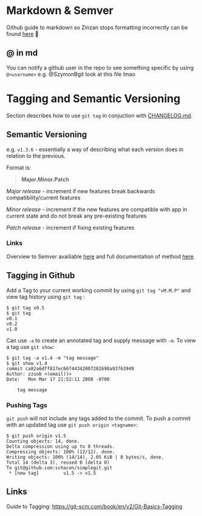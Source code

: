 # Markdown & Semver
Github guide to markdown so Zinzan stops formatting incorrectly can be found [here](https://guides.github.com/features/mastering-markdown/) :thinking:

## @ in md
You can notify a github user in the repo to see something specific by using `@<username>` 
e.g. @SzymonBgit look at this file lmao

# Tagging and Semantic Versioning
Section describes how to use `git tag` in conjuction with [CHANGELOG.md](../CHANGELOG.md).

## Semantic Versioning
e.g. `v1.3.6` - essentially a way of describing what each version does in relation to the previous.

Format is:
> **Major.Minor.Patch**

*Major release* - increment if new features break backwards compatibility/current features

*Minor release* - increment if the new features are compatible with app in current state and do not break any pre-existing features

*Patch release* - increment if fixing existing features

### Links
Overview to Semver availiable [here](https://medium.com/@jameshamann/a-brief-guide-to-semantic-versioning-c6055d87c90e) and full documentation of method [here](https://semver.org/).

## Tagging in Github
Add a Tag to your current working commit by using `git tag "vM.M.P"` and view tag history using `git tag` :
```
$ git tag v0.5
$ git tag
v0.1
v0.2
v1.0
```
Can use `-a` to create an annotated tag and supply message with `-m`. To view a tag use `git show`:
```
$ git tag -a v1.4 -m "tag message"
$ git show v1.4
commit ca82a6dff817ec66f44342007202690a93763949
Author: zzuob <(email))>
Date:   Mon Mar 17 21:52:11 2008 -0700

    tag message
```
### Pushing Tags
`git push` will not include any tags added to the commit. To push a commit with an updated tag use `git push origin <tagname>`: 
```
$ git push origin v1.5
Counting objects: 14, done.
Delta compression using up to 8 threads.
Compressing objects: 100% (12/12), done.
Writing objects: 100% (14/14), 2.05 KiB | 0 bytes/s, done.
Total 14 (delta 3), reused 0 (delta 0)
To git@github.com:schacon/simplegit.git
 * [new tag]         v1.5 -> v1.5
 ```
 ## Links
 Guide to Tagging: https://git-scm.com/book/en/v2/Git-Basics-Tagging